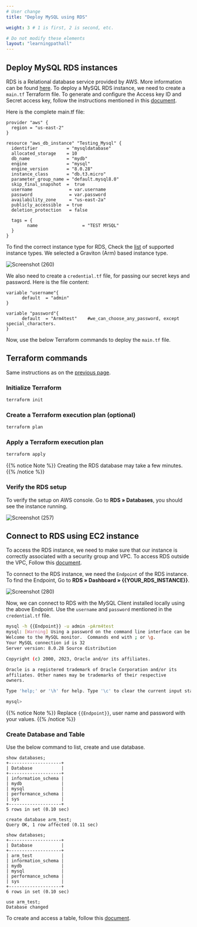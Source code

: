 ```yaml
---
# User change
title: "Deploy MySQL using RDS"

weight: 3 # 1 is first, 2 is second, etc.

# Do not modify these elements
layout: "learningpathall"
---
```


## Deploy MySQL RDS instances

RDS is a Relational database service provided by AWS. More information can be found [here](https://docs.aws.amazon.com/AmazonRDS/latest/UserGuide/CHAP_GettingStarted.CreatingConnecting.MySQL.html). To deploy a MySQL RDS instance, we need to create a `main.tf` Terraform file.
To generate and configure the Access key ID and Secret access key, follow the instructions mentioned in this [document](/install-guides/aws_access_keys).

Here is the complete main.tf file:

```console
provider "aws" {
  region = "us-east-2"
}

resource "aws_db_instance" "Testing_Mysql" {
  identifier           = "mysqldatabase"
  allocated_storage    = 10
  db_name              = "mydb"
  engine               = "mysql"
  engine_version       = "8.0.28"
  instance_class       = "db.t3.micro"
  parameter_group_name = "default.mysql8.0"
  skip_final_snapshot  =  true
  username              = var.username
  password              = var.password
  availability_zone     = "us-east-2a"
  publicly_accessible  = true
  deletion_protection   = false

  tags = {
        name                 = "TEST MYSQL"
  }
}
``` 

To find the correct instance type for RDS, Check the [list](https://aws.amazon.com/rds/mysql/instance-types/) of supported instance types. We selected a Graviton (Arm) based instance type.

![Screenshot (260)](https://user-images.githubusercontent.com/92315883/209249327-3755d7ef-581b-456c-a64b-e2167080dd59.png)

We also need to create a `credential.tf` file, for passing our secret keys and password. Here is the file content:

```console
variable "username"{
      default  = "admin"
}

variable "password"{
      default  = "Arm4test"    #we_can_choose_any_password, except special_characters.
}

```

Now, use the below Terraform commands to deploy the `main.tf` file.

## Terraform commands

Same instructions as on the [previous page](/learning-paths/server-and-cloud/mysql/ec2_deployment#terraform-commands).

### Initialize Terraform

```bash
terraform init
```

### Create a Terraform execution plan (optional)

```bash
terraform plan
```

### Apply a Terraform execution plan

```bash
terraform apply
```      

{{% notice Note %}}
Creating the RDS database may take a few minutes.
{{% /notice %}}

### Verify the RDS setup

To verify the setup on AWS console. Go to **RDS » Databases**, you should see the instance running.  

![Screenshot (257)](https://user-images.githubusercontent.com/92315883/209247626-2df854ca-a781-46b0-aeba-076a23b0c1fb.png)

## Connect to RDS using EC2 instance

To access the RDS instance, we need to make sure that our instance is correctly associated with a security group and VPC. To access RDS outside the VPC, Follow this [document](https://docs.aws.amazon.com/AmazonRDS/latest/UserGuide/CHAP_CommonTasks.Connect.html).

To connect to the RDS instance, we need the `Endpoint` of the RDS instance. To find the Endpoint, Go to **RDS » Dashboard » {{YOUR_RDS_INSTANCE}}**.

![Screenshot (280)](https://user-images.githubusercontent.com/92315883/209741254-55b40b52-1c56-482a-ab48-e33f510a1cf6.png)


Now, we can connect to RDS with the MySQL Client installed locally using the above Endpoint. Use the `username` and `password` mentioned in the `credential.tf` file.

```bash { output_lines="2-15"}
mysql -h {{Endpoint}} -u admin -pArm4test
mysql: [Warning] Using a password on the command line interface can be insecure.
Welcome to the MySQL monitor.  Commands end with ; or \g.
Your MySQL connection id is 32
Server version: 8.0.28 Source distribution

Copyright (c) 2000, 2023, Oracle and/or its affiliates.

Oracle is a registered trademark of Oracle Corporation and/or its
affiliates. Other names may be trademarks of their respective
owners.

Type 'help;' or '\h' for help. Type '\c' to clear the current input statement.

mysql> 
```
{{% notice Note %}}
Replace `{{Endpoint}}`, user name and password with your values.
{{% /notice %}}


### Create Database and Table
Use the below command to list, create and use database.

```console { output_lines="2-11" }
show databases;
+--------------------+
| Database           |
+--------------------+
| information_schema |
| mydb               |
| mysql              |
| performance_schema |
| sys                |
+--------------------+
5 rows in set (0.10 sec)
```

```console { output_lines="2" }
create database arm_test;
Query OK, 1 row affected (0.11 sec)
```

```console { output_lines="2-12" }
show databases;
+--------------------+
| Database           |
+--------------------+
| arm_test           |
| information_schema |
| mydb               |
| mysql              |
| performance_schema |
| sys                |
+--------------------+
6 rows in set (0.10 sec)
```

```console { output_lines="2" }
use arm_test;
Database changed
```

To create and access a table, follow this [document](/learning-paths/server-and-cloud/mysql/ec2_deployment#access-database-and-create-table).

